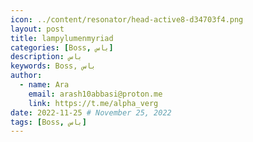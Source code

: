 ```yaml
---
icon: ../content/resonator/head-active8-d34703f4.png
layout: post
title: lampylumenmyriad
categories: [Boss, باس]
description: باس
keywords: Boss, باس
author:
  - name: Ara
    email: arash10abbasi@proton.me
    link: https://t.me/alpha_verg
date: 2022-11-25 # November 25, 2022
tags: [Boss, باس]
---
```


<div dir='rtl'>